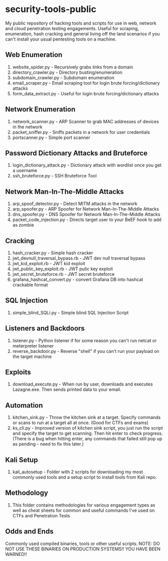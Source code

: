 # security-tools-public

My public repository of hacking tools and scripts for use in web, network and cloud penetration testing engagements. Useful for scraping, enumeration, hash cracking and general living off the land scenarios if you can't install your usual pentesting tools on a machine. 

## Web Enumeration
1. website_spider.py - Recursively grabs links from a domain
2. directory_crawler.py - Directory busting/enumeration
3. subdomain_crawler.py - Subdomain enumeration
4. email_scraper.py - Email scraping tool for login brute forcing/dictionary attacks
5. form_data_extract.py - Useful for login brute forcing/dictionary attacks

## Network Enumeration
1. network_scanner.py - ARP Scanner to grab MAC addresses of devices in the network
2. packet_sniffer.py - Sniffs packets in a network for user credentials
3. portscanner.py - Simple port scanner

## Password Dictionary Attacks and Bruteforce
1. login_dictionary_attack.py - Dictionary attack with wordlist once you get a username
2. ssh_bruteforce.py - SSH Bruteforce Tool

## Network Man-In-The-Middle Attacks 
1. arp_spoof_detector.py - Detect MITM attacks in the network
2. arp_spoofer.py - ARP Spoofer for Network Man-In-The-Middle Attacks
3. dns_spoofer.py - DNS Spoofer for Network Man-In-The-Middle Attacks
4. packet_code_injection.py - Directs target user to your BeEF hook to add as zombie

## Cracking
1. hash_cracker.py - Simple hash cracker
2. jwt_devnull_traversal_bypass.rb - JWT dev null traversal bypass
3. jwt_kid_exploit.rb - JWT kid exploit
4. jwt_public_key_exploit.rb - JWT pulic key exploit
5. jwt_secret_bruteforce.rb - JWT secret bruteforce
6. grafana_hashcat_convert.py - convert Grafana DB into hashcat crackable format

## SQL Injection
1. simple_blind_SQLi.py - Simple blind SQL Injection Script

## Listeners and Backdoors
1. listener.py - Python listener if for some reason you can't run netcat or meterpreter listener
2. reverse_backdoor.py - Reverse "shell" if you can't run your payload on the target machine  

## Exploits
1. download_execute.py - When run by user, downloads and executes Lazagne.exe. Then sends printed data to your email.

## Automation 
1. kitchen_sink.py - Throw the kitchen sink at a target. Specify commands or scans to run at a target all at once. (Good for CTFs and exams)
2. ks_cli.py - Improved version of kitchen sink script, you just run the script and specify the target to get scanning. Then hit enter to check progress. (There is a bug when hitting enter, any commands that failed still pop up as pending - need to fix this later.)

## Kali Setup
1. kali_autosetup - Folder with 2 scripts for downloading my most commonly used tools and a setup script to install tools from Kali repo.

## Methodology
1. This folder contains methodologies for various engagement types as well as cheat sheets for common and useful commands I've used on CTFs and Penetration Tests

## Odds and Ends
Commonly used compiled binaries, tools or other useful scripts.
NOTE: DO NOT USE THESE BINARIES ON PRODUCTION SYSTEMS!! YOU HAVE BEEN WARNED!!
